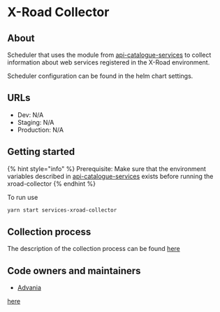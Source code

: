 # X-Road Collector

## About

Scheduler that uses the module from [api-catalogue-services] to collect
information about web services registered in the X-Road environment.

Scheduler configuration can be found in the helm chart settings.

## URLs

- Dev: N/A
- Staging: N/A
- Production: N/A

## Getting started

{% hint style="info" %}
Prerequisite: Make sure that the environment variables described in [api-catalogue-services] exists before running the xroad-collector
{% endhint %}

To run use

```bash
yarn start services-xroad-collector
```

## Collection process

The description of the collection process can be found [here](docs/collection-process.md)

[api-catalogue-services]: ../../../libs/api-catalogue/services/README.md

## Code owners and maintainers

- [Advania](https://github.com/orgs/island-is/teams/advania/members)

[here](.\docs\collection-process.md)
